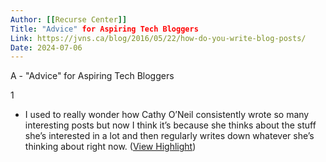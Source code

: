 ```yaml
---
Author: [[Recurse Center]]
Title: "Advice" for Aspiring Tech Bloggers
Link: https://jvns.ca/blog/2016/05/22/how-do-you-write-blog-posts/
Date: 2024-07-06
---
```

A - "Advice" for Aspiring Tech Bloggers

1
- I used to really wonder how Cathy O’Neil consistently wrote so many interesting posts but now I think it’s because she thinks about the stuff she’s interested in a lot and then regularly writes down whatever she’s thinking about right now. ([View Highlight](https://instapaper.com/read/1560215748/21496122))
